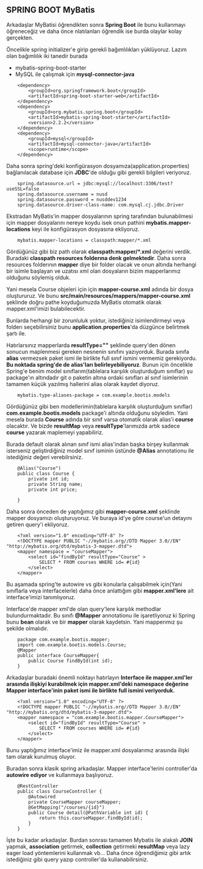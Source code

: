 ## SPRING BOOT MyBatis

Arkadaşlar MyBatisi öğrendikten sonra **Spring Boot** ile bunu kullanmayı öğreneceğiz ve daha önce nlatılanları öğrendik ise burda olaylar kolay gerçekten.

Öncelikle spring initializer'e girip gerekli bağımlılıkları yüklüyoruz. Lazım olan bağımlılık iki tanedir burada

* mybatis-spring-boot-starter
* MySQL ile çalışmak için **mysql-connector-java**
```
	<dependency>
		<groupId>org.springframework.boot</groupId>
		<artifactId>spring-boot-starter-web</artifactId>
	</dependency>
	<dependency>
		<groupId>org.mybatis.spring.boot</groupId>
		<artifactId>mybatis-spring-boot-starter</artifactId>
		<version>2.2.2</version>
	</dependency>
	<dependency>
		<groupId>mysql</groupId>
		<artifactId>mysql-connector-java</artifactId>
		<scope>runtime</scope>
	</dependency>
```

Daha sonra spring'deki konfigürasyon dosyamıza(application.properties) bağlanılacak database için **JDBC**'de olduğu gibi gerekli bilgileri veriyoruz.

```
    spring.datasource.url = jdbc:mysql://localhost:3306/test?useSSL=false
    spring.datasource.username = nusd
    spring.datasource.password = nusddev1234
    spring.datasource.driver-class-name: com.mysql.cj.jdbc.Driver
```

Ekstradan MyBatis'in mapper dosyalarının spring tarafından bulunabilmesi için mapper dosyalarını nereye koydu isek onun pathini **mybatis.mapper-locations** keyi ile konfigürasyon dosyasına ekliyoruz.

```
    mybatis.mapper-locations = classpath:mapper/*.xml
```

Gördüğünüz gibi biz path olarak **classpath:mapper/*.xml** değerini verdik. Buradaki **classpath resources folderına denk gelmektedir**. Daha sonra resources folderının **mapper** diye bir folder olacak ve onun altında herhangi bir isimle başlayan ve uzatısı xml olan dosyaların bizim mapperlarımız olduğunu söylemiş olduk.

Yani mesela Course objeleri için için **mapper-course.xml** adında bir dosya oluştururuz. Ve bunu
**src/main/resources/mappers/mapper-course.xml** şeklinde doğru pathe koyduğumuzda MyBatis otomatik olarak mapper.xml'imizi bulabilecektir.

Bunlarda herhangi bir zorunluluk yoktur, istediğiniz isimlendirmeyi veya folderı seçebilirsiniz bunu **application.properties**'da düzgünce belirtmek şartı ile.

Hatırlarsınız mapperlarda **resultType=""** şeklinde query'den dönen sonucun maplenmesi gereken nesnenin sınıfını yazıyorduk. Burada sınıfa **alias** vermezsek paket ismi ile birlikte full sınıf ismini vermemiz gerekiyordu. **Bu noktada spring'de de alias'ları belirleyebiliyoruz**. Bunun için öncelikle Spring'e benim model sınıflarım(tablelara karşılık oluşturduğum sınıflar) şu package'ın altındadır git o paketin altına ordaki sınıfları al sınıf isimlerinin tamamen küçük yazılmış hallerini alias olarak kaydet diyoruz.
```
    mybatis.type-aliases-package = com.example.bootis.models
```

Gördüğünüz gibi ben modellerimin(tablelara karşılık oluşturduğum sınıflar) **com.example.bootis.models** package'i altında olduğunu söyledim. Yani mesela burada **Course** adında bir sınıf varsa otomatik olarak alias'i **course** olacaktır. Ve bizde **resultMap** veya **resultType**'larımızda artık sadece **course** yazarak maplemeyi yapabiliriz.

Burada default olarak alınan sınıf ismi alias'indan başka birşey kullanmak isterseniz geliştirdiğiniz model sınıf isminin üstünde **@Alias** annotationu ile istediğiniz değeri verebilrsiniz.
```
    @Alias("Course")
    public class Course {
    	private int id;
    	private String name;
    	private int price;
    
    }
```

Daha sonra önceden de yaptığımız gibi  **mapper-course.xml** şeklinde mapper dosyamızı oluşturuyoruz. Ve buraya id'ye göre course'un detayını getiren query'i ekliyoruz.
```
    <?xml version="1.0" encoding="UTF-8" ?>
    <!DOCTYPE mapper PUBLIC "-//mybatis.org//DTD Mapper 3.0//EN" "http://mybatis.org/dtd/mybatis-3-mapper.dtd">
    <mapper namespace = "courseMapper">
    	<select id="findById" resultType="Course" >
    		SELECT * FROM courses WHERE id= #{id}
    	</select>
    </mapper>	
```	

Bu aşamada spring'te autowire vs gibi konularla çalışabilmek için(Yani sınıflarla veya interfacelerle) daha önce anlattığım gibi **mapper.xml'lere** ait interface'imizi tanımlıyoruz.

Interface'de mapper xml'de olan query'lere karşılık methodlar bulundurmaktadır.  Bu sınıfı **@Mapper** annotationu ile işaretliyoruz ki Spring bunu **bean** olarak ve bir **mapper** olarak kaydetsin. Yani mapperımız şu şekilde olmalıdır.

```
    package com.example.bootis.mapper;
    import com.example.bootis.models.Course;
    @Mapper
    public interface CourseMapper{
    	public Course findById(int id);
    }
```

Arkadaşlar buradaki önemli noktayı hatırlayın **Interface ile mapper.xml'ler arasında ilişkiyi kurabilmek için mapper.xml'deki namespace değerine Mapper interface'inin paket ismi ile birlikte full ismini veriyorduk.**
```
    <?xml version="1.0" encoding="UTF-8" ?>
    <!DOCTYPE mapper PUBLIC "-//mybatis.org//DTD Mapper 3.0//EN" "http://mybatis.org/dtd/mybatis-3-mapper.dtd">
    <mapper namespace = "com.example.bootis.mapper.CourseMapper">
    	<select id="findById" resultType="Course" >
    		SELECT * FROM courses WHERE id= #{id}
    	</select>
    </mapper>	
```	

Bunu yaptığımız interface'imiz ile mapper.xml dosyalarımız arasında ilişki tam olarak kurulmuş oluyor.

Buradan sonra klasik spring arkadaşlar. Mapper interface'lerini controller'da **autowire ediyor** ve kullanmaya başlıyoruz.
```
    @RestController
    public class CourseController {
    	@Autowired
    	private CourseMapper courseMapper;
    	@GetMapping("/courses/{id}")
    	public Course detail(@PathVariable int id) {
    		return this.courseMapper.findById(id);
    	}
    }
```

İşte bu kadar arkadaşlar. Burdan sonrası tamamen Mybatis ile alakalı **JOIN** yapmak, **association** getirmek, **collection** getirmeki **resultMap** veya lazy eager load yöntemlerini kullanmak vb... Daha önce öğrendiğimiz gibi artık istediğiniz gibi query yazıp controller'da kullanabilirsiniz.





